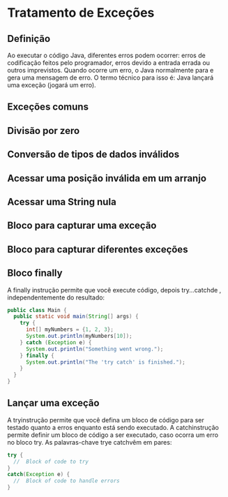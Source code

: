 # Tratamento de Exceções
## Definição
Ao executar o código Java, diferentes erros podem ocorrer: erros de codificação feitos pelo programador, erros devido a entrada errada ou outros imprevistos.
Quando ocorre um erro, o Java normalmente para e gera uma mensagem de erro. O termo técnico para isso é: Java lançará uma exceção (jogará um erro).

## Exceções comuns

## Divisão por zero

## Conversão de tipos de dados inválidos

## Acessar uma posição inválida em um arranjo

## Acessar uma String nula

## Bloco para capturar uma exceção

## Bloco para capturar diferentes exceções

## Bloco finally
A finally instrução permite que você execute código, depois try...catchde , independentemente do resultado:
```java
public class Main {
  public static void main(String[] args) {
    try {
      int[] myNumbers = {1, 2, 3};
      System.out.println(myNumbers[10]);
    } catch (Exception e) {
      System.out.println("Something went wrong.");
    } finally {
      System.out.println("The 'try catch' is finished.");
    }
  }
}
```
## Lançar uma exceção
A tryinstrução permite que você defina um bloco de código para ser testado quanto a erros enquanto está sendo executado.
A catchinstrução permite definir um bloco de código a ser executado, caso ocorra um erro no bloco try.
As palavras-chave trye catchvêm em pares:
```java
try {
  //  Block of code to try
}
catch(Exception e) {
  //  Block of code to handle errors
}
```
